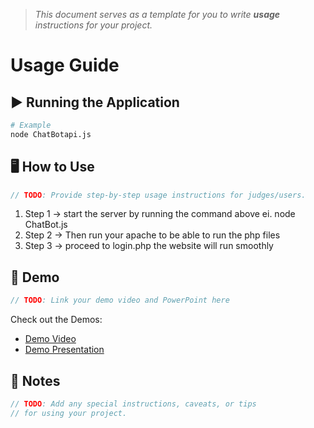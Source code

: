 > *This document serves as a template for you to write **usage** instructions for your project.* 

# Usage Guide

## ▶️ Running the Application

``` bash
# Example
node ChatBotapi.js
```

## 🖥️ How to Use
``` c
// TODO: Provide step-by-step usage instructions for judges/users.
```
1. Step 1 -> start the server by running the command above ei. node ChatBot.js
2. Step 2 -> Then run your apache to be able to run the php files 
3. Step 3 -> proceed to login.php the website will run smoothly 

## 🎥 Demo
``` c
// TODO: Link your demo video and PowerPoint here
```
Check out the Demos: 
- [Demo Video](../demo/Demo,Memento.mp4)
- [Demo Presentation](../demo/HealthBot_Hackathon_DemoSlides.pptx)

## 📌 Notes
``` c
// TODO: Add any special instructions, caveats, or tips
// for using your project.
```
